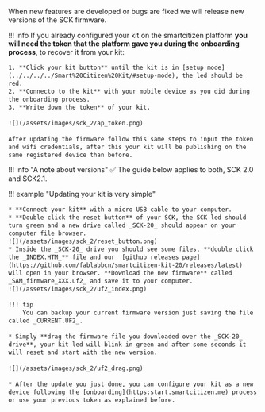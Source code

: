 When new features are developed or bugs are fixed we will release new versions of the SCK firmware.

!!! info
	If you already configured your kit on the smartcitizen platform **you will need the token that the platform gave you during the onboarding process**, to recover it from your kit:  

	1. **Click your kit button** until the kit is in [setup mode](../../../../Smart%20Citizen%20Kit/#setup-mode), the led should be red.  
	2. **Connecto to the kit** with your mobile device as you did during the onboarding process.  
	3. **Write down the token** of your kit.  

	![](/assets/images/sck_2/ap_token.png)

	After updating the firmware follow this same steps to input the token and wifi credentials, after this your kit will be publishing on the same registered device than before.

!!! info "A note about versions"
	:white_check_mark: The guide below applies to both, SCK 2.0 and SCK2.1.

!!! example "Updating your kit is very simple"

	* **Connect your kit** with a micro USB cable to your computer.
	* **Double click the reset button** of your SCK, the SCK led should turn green and a new drive called _SCK-20_ should appear on your computer file browser.
	![](/assets/images/sck_2/reset_button.png)
	* Inside the _SCK-20_ drive you should see some files, **double click the _INDEX.HTM_** file and our  [github releases page](https://github.com/fablabbcn/smartcitizen-kit-20/releases/latest) will open in your browser. **Download the new firmware** called _SAM_firmware_XXX.uf2_ and save it to your computer.
	![](/assets/images/sck_2/uf2_index.png)

	!!! tip
		You can backup your current firmware version just saving the file called _CURRENT.UF2_.

	* Simply **drag the firmware file you downloaded over the _SCK-20_ drive**, your kit led will blink in green and after some seconds it will reset and start with the new version.

	![](/assets/images/sck_2/uf2_drag.png)

	* After the update you just done, you can configure your kit as a new device following the [onboarding](https:start.smartcitizen.me) process or use your previous token as explained before.
